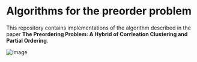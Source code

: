 # Algorithms for the preorder problem

This repository contains implementations of the algorithm described in the paper **The Preordering Problem: A Hybrid of Corrleation Clustering and Partial Ordering**.

![image]()